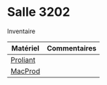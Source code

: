 # Salle 3202

Inventaire

|                Matériel   |               Commentaires      |
|---------------------------|---------------------------------|
| [Proliant](./Proliant.md) |                                 |
| [MacProd](./MacProd.md)   |                                 |
